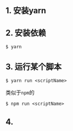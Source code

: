 ## 1. 安装yarn

## 2. 安装依赖

    $ yarn

## 3. 运行某个脚本

    $ yarn run <scriptName>

类似于`npm`的

    $ npm run <scriptName>

## 4. 